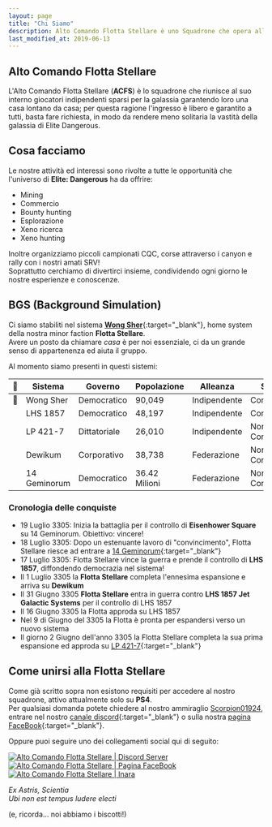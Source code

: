 ```yaml
---
layout: page
title: "Chi Siamo" 
description: Alto Comando Flotta Stellare è uno Squadrone che opera all'interno di Elite Dangerous. Giochiamo su PS4, abbiamo una minor faction in gioco e abbiamo i biscotti
last_modified_at: 2019-06-13
---
```

## Alto Comando Flotta Stellare

L'Alto Comando Flotta Stellare (**ACFS**)  è lo squadrone che riunisce al suo interno giocatori indipendenti sparsi per la galassia garantendo loro una casa lontano da casa; per questa ragione l'ingresso è libero e garantito a tutti, basta fare richiesta, in modo da rendere meno solitaria la vastità della galassia di Elite Dangerous. 

## Cosa facciamo

Le nostre attività ed interessi sono rivolte a tutte le opportunità che l'universo di **Elite: Dangerous** ha da offrire:
- Mining
- Commercio 
- Bounty hunting 
- Esplorazione
- Xeno ricerca 
- Xeno hunting
  
Inoltre organizziamo piccoli campionati CQC, corse attraverso i canyon e rally con i nostri amati SRV!<br>
Soprattutto cerchiamo di divertirci insieme, condividendo ogni giorno le nostre esperienze e conoscenze. 

## BGS (Background Simulation)

Ci siamo stabiliti nel sistema [**Wong Sher**](https://inara.cz/galaxy-starsystem/12424/){:target="_blank"}, home system della nostra minor faction **Flotta Stellare**.<br>
Avere un posto da chiamare *casa* è per noi essenziale, ci da un grande senso di appartenenza ed aiuta il gruppo.

Al momento siamo presenti in questi sistemi:

| 👑 	| Sistema   	| Governo      	| Popolazione 	| Alleanza     	| Stato           	|
|:-:	|-----------	|--------------	|-------------	|--------------	|-----------------	|
| 👑 	| Wong Sher 	| Democratico  	| 90,049        | Indipendente 	| Controllato     	|
|   	| LHS 1857  	| Democratico 	| 48,197      	| Indipendente 	| Controllato    	|
|   	| LP 421-7  	| Dittatoriale 	| 26,010      	| Indipendente 	| Non Controllato 	|
|	    | Dewikum   	| Corporativo	| 38,738	    | Federazione	| Non Controlato	|
|	    | 14 Geminorum 	| Democratico	| 36.42 Milioni | Federazione	| Non Controlato	|

### Cronologia delle conquiste

* 19 Luglio 3305: Inizia la battaglia per il controllo di **Eisenhower Square** su 14 Geminorum. Obiettivo: vincere!
* 18 Luglio 3305: Dopo un estenuante lavoro di "convincimento", Flotta Stellare riesce ad entrare a [14 Geminorum](https://inara.cz/galaxy-starsystem/127021/){:target="_blank"}
* 17 Luglio 3305: Flotta Stellare vince la guerra e prende il controllo di **LHS 1857**, diffondendo democrazia nel sistema!
* Il 1 Luglio 3305 la **Flotta Stellare** completa l'ennesima espansione e arriva su **Dewikum**
* Il 31 Giugno 3305 **Flotta Stellare** entra in guerra contro **LHS 1857 Jet Galactic Systems** per il controllo di LHS 1857
* Il 16 Giugno 3305 la Flotta approda su LHS 1857
* Nel 9 di Giugno del 3305 la Flotta è pronta per espandersi verso un nuovo sistema
* Il giorno 2 Giugno dell'anno 3305 la Flotta Stellare completa la sua prima espansione ed approda su [LP 421-7](https://inara.cz/galaxy-starsystem/12435/){:target="_blank"}

## Come unirsi alla Flotta Stellare

Come già scritto sopra non esistono requisiti per accedere al nostro squadrone, attivo attualmente solo su **PS4**.<br>
Per qualsiasi domanda potete chiedere al nostro ammiraglio [Scorpion01924](https://my.playstation.com/profile/Scorpion01924), entrare nel nostro [canale discord](https://discord.gg/DrvkJrV){:target="_blank"} o sulla nostra [pagina FaceBook](https://www.facebook.com/Altocomandoflottastellare/){:target="_blank"}.

Oppure puoi seguire uno dei collegamenti social qui di seguito:

<div class="box alt">
    <div class="row 50% uniform">
        <div class="4u"><span class="image fit"><a href="https://discord.gg/DrvkJrV" class="image fit"><img src="{{ "/images/Discord-Logo+Wordmark-Color.png" | prepend:site.baseurl }}" alt="Alto Comando Flotta Stellare | Discord Server" /></a></span></div>
        <div class="4u"><span class="image fit"><a href="https://facebook.com/{{site.facebook}}" class="image fit"><img src="{{ "/images/new-facebook-logo.png" | prepend:site.baseurl }}" alt="Alto Comando Flotta Stellare | Pagina FaceBook" /></a></span></div>
        <div class="4u$"><span class="image fit"><a href="https://inara.cz/squadron/4750/" class="image fit"><img src="{{ "/images/inara.png" | prepend:site.baseurl }}" alt="Alto Comando Flotta Stellare | Inara" /></a></span></div>
    </div>
</div>

*Ex Astris, Scientia <br>
Ubi non est tempus ludere electi*

(e, ricorda... noi abbiamo i biscotti!)
